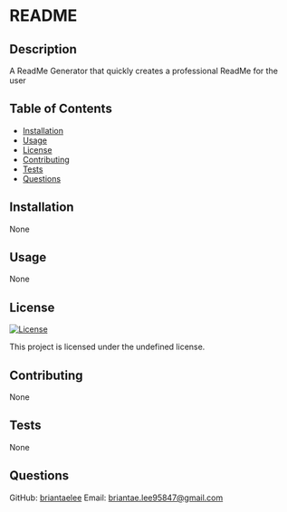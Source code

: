 
# README

## Description
A ReadMe Generator that quickly creates a professional ReadMe for the user

## Table of Contents
- [Installation](#installation)
- [Usage](#usage)
- [License](#license)
- [Contributing](#contributing)
- [Tests](#tests)
- [Questions](#questions)

## Installation
None

## Usage
None

## License
[![License](https://img.shields.io/badge/License-AGPL-3.0-brightgreen.svg)](https://opensource.org/licenses/AGPL-3.0)

This project is licensed under the undefined license.

## Contributing
None

## Tests
None

## Questions
GitHub: [briantaelee](https://github.com/briantaelee)
Email: briantae.lee95847@gmail.com
  
